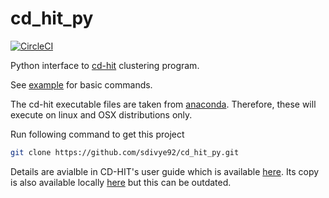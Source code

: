 # cd_hit_py

[![CircleCI](https://circleci.com/gh/circleci/circleci-docs.svg?style=shield)](https://app.circleci.com/pipelines/github/sdivye92/cd_hit_py)

Python interface to <a href="http://weizhong-lab.ucsd.edu/cdhit-web-server/cgi-bin/index.cgi?cmd=cd-hit">cd-hit</a> clustering program.

See [example](https://github.com/sdivye92/cd_hit_py/tree/master/example) for basic commands.

The cd-hit executable files are taken from [anaconda](https://anaconda.org/bioconda/cd-hit/files). Therefore, these will execute on linux and OSX distributions only.

Run following command to get this project

```sh
git clone https://github.com/sdivye92/cd_hit_py.git
```

Details are avialble in CD-HIT's user guide which is available [here](http://www.bioinformatics.org/cd-hit/cd-hit-user-guide.pdf). Its copy is also available locally [here](cd-hit-user-guide.pdf) but this can be outdated.

